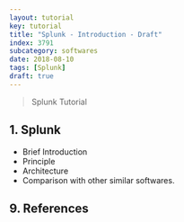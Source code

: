 ```yaml
---
layout: tutorial
key: tutorial
title: "Splunk - Introduction - Draft"
index: 3791
subcategory: softwares
date: 2018-08-10
tags: [Splunk]
draft: true
---
```


> Splunk Tutorial

## 1. Splunk
* Brief Introduction
* Principle
* Architecture
* Comparison with other similar softwares.


## 9. References
